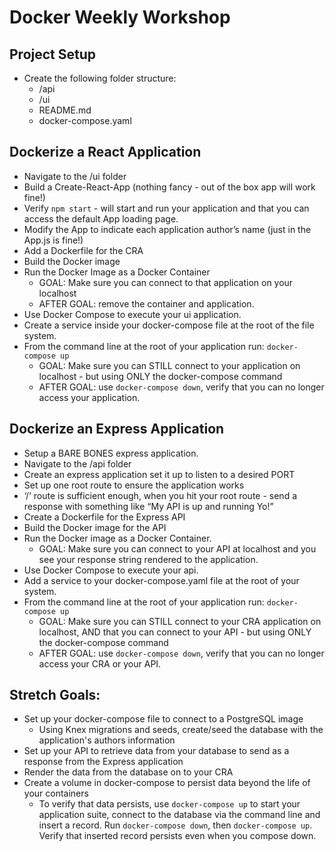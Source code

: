 # Docker Weekly Workshop

## Project Setup

- Create the following folder structure:
  - /api
  - /ui
  - README.md
  - docker-compose.yaml

## Dockerize a React Application
  - Navigate to the /ui folder
  - Build a Create-React-App (nothing fancy - out of the box app will work fine!)
  - Verify `npm start` - will start and run your application and that you can access the default App loading page.
  - Modify the App to indicate each application author’s name (just in the App.js is fine!) 
  - Add a Dockerfile for the CRA
  - Build the Docker image
  - Run the Docker Image as a Docker Container 
    - GOAL: Make sure you can connect to that application on your localhost
	- AFTER GOAL: remove the container and application.
  - Use Docker Compose to execute your ui application.
  - Create a service inside your docker-compose file at the root of the file system.
  - From the command line at the root of your application run: `docker-compose up`
    - GOAL: Make sure you can STILL connect to your application on localhost - but using ONLY the docker-compose command
    - AFTER GOAL: use `docker-compose down`, verify that you can no longer access your application.

## Dockerize an Express Application

  - Setup a BARE BONES express application.
  - Navigate to the /api folder
  - Create an express application set it up to listen to a desired PORT
  - Set up one root route to ensure the application works
  - ‘/’ route is sufficient enough, when you hit your root route - send a response with something like “My API is up and running Yo!”
  - Create a Dockerfile for the Express API
  - Build the Docker image for the API
  - Run the Docker image as a Docker Container.
    - GOAL: Make sure you can connect to your API at localhost and you see your response string rendered to the application.
  - Use Docker Compose to execute your api.
  - Add a service to your docker-compose.yaml file at the root of your system.
  - From the command line at the root of your application run: `docker-compose up`
    - GOAL: Make sure you can STILL connect to your CRA application on localhost, AND that you can connect to your API - but using ONLY the docker-compose command
    - AFTER GOAL: use `docker-compose down`, verify that you can no longer access your CRA or your API.
   
## Stretch Goals:

- Set up your docker-compose file to connect to a PostgreSQL image
  - Using Knex migrations and seeds, create/seed the database with the application's authors information
- Set up your API to retrieve data from your database to send as a response from the Express application
- Render the data from the database on to your CRA
- Create a volume in docker-compose to persist data beyond the life of your containers
  - To verify that data persists, use `docker-compose up` to start your application suite, connect to the database via the command line and insert a record. Run `docker-compose down`, then `docker-compose up`. Verify that inserted record persists even when you compose down.
